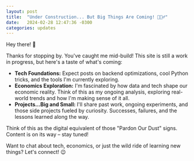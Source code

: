 ```yaml
---
layout: post
title:  "Under Construction... But Big Things Are Coming! 👷🏼‍♂️"
date:   2024-02-28 12:47:36 -0300
categories: updates
---
```


Hey there! 👋

Thanks for stopping by.  You've caught me mid-build!  This site is still a work in progress, but here's a taste of what's coming:

* **Tech Foundations:** Expect posts on backend optimizations, cool Python tricks, and the tools I'm currently exploring. 
* **Economics Exploration:**  I'm fascinated by how data and tech shape our economic reality.  Think of this as my ongoing analysis, exploring  real-world trends and how I'm making sense of it all.  
* **Projects...Big and Small:**  I'll share past work, ongoing experiments, and those side projects fueled by curiosity. Successes, failures, and the lessons learned along the way.

Think of this as the digital equivalent of those "Pardon Our Dust" signs.  Content is on its way – stay tuned!

Want to chat about tech, economics, or just the wild ride of learning new things? Let's connect! 😉
